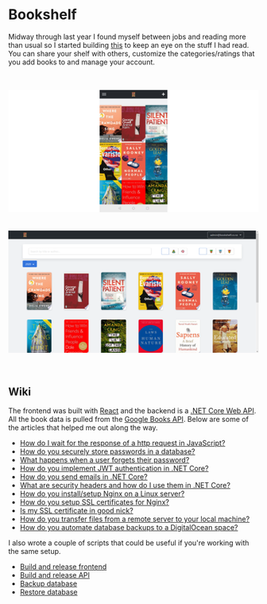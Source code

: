 # Bookshelf
Midway through last year I found myself between jobs and reading more than usual so I started building [this](https://bookshelf.co.nz) to keep an eye on the stuff I had read. You can share your shelf with others, customize the categories/ratings that you add books to and manage your account.<br/><br/><br />

![alt Mobile](public/images/mobile.png?raw=true "Mobile")<br/><br/><br/>
![alt Desktop](public/images/desktop.png?raw=true "Desktop")<br/><br/><br/>

## Wiki

The frontend was built with [React](https://reactjs.org/) and the backend is a [.NET Core Web API](https://docs.microsoft.com/en-us/aspnet/core/web-api/?view=aspnetcore-3.1). All the book data is pulled from the [Google Books API](https://developers.google.com/books). Below are some of the articles that helped me out along the way.
 - [How do I wait for the response of a http request in JavaScript?](https://scotch.io/tutorials/javascript-promises-for-dummies)
 - [How do you securely store passwords in a database?](https://medium.com/@mehanix/lets-talk-security-salted-password-hashing-in-c-5460be5c3aae)
 - [What happens when a user forgets their password?](https://stackoverflow.com/questions/1102781/best-way-for-a-forgot-password-implementation)
 - [How do you implement JWT authentication in .NET Core?](https://medium.com/@mmoshikoo/jwt-authentication-using-c-54e0c71f21b0)
 - [How do you send emails in .NET Core?](https://dotnetcoretutorials.com/2017/11/02/using-mailkit-send-receive-email-asp-net-core/)
 - [What are security headers and how do I use them in .NET Core?](https://www.hanselman.com/blog/EasilyAddingSecurityHeadersToYourASPNETCoreWebAppAndGettingAnAGrade.aspx)
 - [How do you install/setup Nginx on a Linux server?](https://www.digitalocean.com/community/tutorials/how-to-install-nginx-on-ubuntu-18-04)
 - [How do you setup SSL certificates for Nginx?](https://www.digitalocean.com/community/tutorials/how-to-secure-nginx-with-let-s-encrypt-on-ubuntu-18-04)
 - [Is my SSL certificate in good nick?](https://www.ssllabs.com/ssltest/)
 - [How do you transfer files from a remote server to your local machine?](https://www.digitalocean.com/community/tutorials/how-to-use-sftp-to-securely-transfer-files-with-a-remote-server)
 - [How do you automate database backups to a DigitalOcean space?](https://www.digitalocean.com/community/tutorials/how-to-automate-backups-digitalocean-spaces)

I also wrote a couple of scripts that could be useful if you're working with the same setup.
 - [Build and release frontend](https://github.com/ashmidgley/bookshelf/blob/master/release.sh)
 - [Build and release API](https://github.com/ashmidgley/bookshelf-api/blob/master/Bookshelf.Core/release.sh)
 - [Backup database](https://gist.github.com/ashmidgley/694046e24c5218bfd6eca94c01e8151c)
 - [Restore database](https://gist.github.com/ashmidgley/00a9d9a1a460838fa073675a51388c4a)
